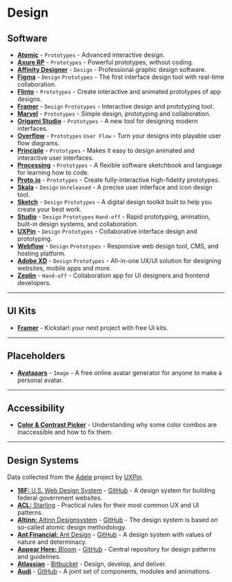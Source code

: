 # Design

## Software



- [**Atomic**](https://atomic.io/) - `Prototypes` - Advanced interactive design.
- [**Axure RP**](https://www.axure.com/) - `Prototypes` - Powerful prototypes, without coding.
- [**Affinity Designer**](https://affinity.serif.com/en-gb/) - `Design` - Professional graphic design software.
- [**Figma**](https://www.figma.com/) - `Design` `Prototypes` - The first interface design tool with real-time collaboration.
- [**Flinto**](https://www.flinto.com/) - `Prototypes` - Create interactive and animated prototypes of app designs.
- [**Framer**](https://framer.com/) - `Design` `Prototypes` - Interactive design and prototyping tool.
- [**Marvel**]() - `Prototypes` - Simple design, prototyping and collaboration.
- [**Origami Studio**](https://origami.design/) - `Prototypes` - A new tool for designing modern interfaces.
- [**Overflow**](https://overflow.io/) - `Prototypes` `User Flow` - Turn your designs into playable user flow diagrams.
- [**Principle**](http://principleformac.com/) - `Prototypes` - Makes it easy to design animated and interactive user interfaces.
- [**Processing**](https://processing.org/) - `Prototypes` - A flexible software sketchbook and language for learning how to code.
- [**Proto.io**](https://proto.io/) - `Prototypes` - Create fully-interactive high-fidelity prototypes.
- [**Skala**](https://bjango.com/mac/skala/) - `Design` `Unreleased` - A precise user interface and icon design tool.
- [**Sketch**](https://www.sketchapp.com/) - `Design` `Prototypes` - A digital design toolkit built to help you create your best work.
- [**Studio**](https://www.invisionapp.com/studio) - `Design` `Prototypes` `Hand-off` - Rapid prototyping, animation, built-in design systems, and collaboration.
- [**UXPin**](https://www.uxpin.com/prototyping) - `Design` `Prototypes` - Collaborative interface design and prototyping.
- [**Webflow**](https://webflow.com/) - `Design` `Prototypes` - Responsive web design tool, CMS, and hosting platform.
- [**Adobe XD**](https://www.adobe.com/uk/products/xd.html) - `Design` `Prototypes` - All-in-one UX/UI solution for designing websites, mobile apps and more.
- [**Zeplin**](https://zeplin.io/) - `Hand-off` - Collaboration app for UI designers and frontend developers.

---

## UI Kits

- [**Framer**](https://framer.com/getstarted/resources/) - Kickstart your next project with free UI kits.

---

## Placeholders

- [**Avataaars**](https://getavataaars.com/) - `Image` - A free online avatar generator for anyone to make a personal avatar.

---

## Accessibility

- [**Color & Contrast Picker**](http://kevingutowski.github.io/color.html) - Understanding why some color combos are inaccessible and how to fix them.

---

## Design Systems

Data collected from the [Adele](https://adele.uxpin.com/) project by [UXPin](http://uxpin.com).

- [**18F:** U.S. Web Design System](https://designsystem.digital.gov/) - [GitHub](https://github.com/uswds/uswds) - A design system for building federal government websites.
- [**ACL:** Starling](http://design.acl.com/page/Home) - Practical rules for their most common UX and UI patterns.
- [**Altinn:** Altinn Designsystem](http://altinn.no/designsystem) - [GitHub](https://github.com/Altinn/DesignSystem) - The design system is based on so-called atomic design methodology.
- [**Ant Financial:** Ant Design](https://ant.design/) - [GitHub](https://github.com/ant-design/ant-design) - A design system with values of nature and determinacy.
- [**Appear Here:** Bloom](http://bloom.appearhere.co.uk/) - [GitHub](https://github.com/appearhere/bloom/) - Central repository for design patterns and guidelines.
- [**Atlassian**](https://atlassian.design/) - [Bitbucket](https://bitbucket.org/atlassian/atlaskit) - Design, develop, and deliver.
- [**Audi**](http://www.audi.com/ci/en/guides/user-interface/introduction.html) - [GitHub](https://github.com/audi/audi-ui) - A joint set of components, modules and animations.